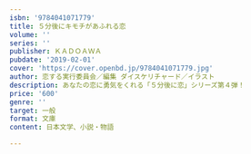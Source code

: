 ```yaml
---
isbn: '9784041071779'
title: ５分後にキモチがあふれる恋
volume: ''
series: ''
publisher: ＫＡＤＯＡＷＡ
pubdate: '2019-02-01'
cover: 'https://cover.openbd.jp/9784041071779.jpg'
author: 恋する実行委員会／編集 ダイスケリチャード／イラスト
description: あなたの恋に勇気をくれる「５分後に恋」シリーズ第４弾！
price: '600'
genre: ''
target: 一般
format: 文庫
content: 日本文学、小説・物語

---
```

